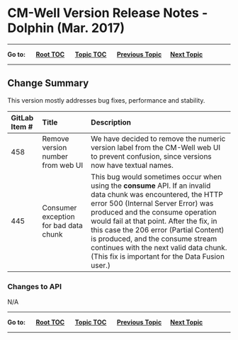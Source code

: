 # CM-Well Version Release Notes - Dolphin (Mar. 2017)

----

**Go to:** &nbsp;&nbsp;&nbsp;&nbsp; [**Root TOC**](CM-Well.RootTOC.md) &nbsp;&nbsp;&nbsp;&nbsp; [**Topic TOC**](ReleaseNotes.TOC.md) &nbsp;&nbsp;&nbsp;&nbsp; [**Previous Topic**](ReleaseNotes.CElegans.Mar.2017.md)&nbsp;&nbsp;&nbsp;&nbsp; [**Next Topic**](ReleaseNotes.Firebird.May.2017.md)  

----

## Change Summary

This version mostly addresses bug fixes, performance and stability.

GitLab Item # | Title | Description
:-------------|:------|:-----------
458 | Remove version number from web UI | We have decided to remove the numeric version label from the CM-Well web UI to prevent confusion, since versions now have textual names.
445 | Consumer exception for bad data chunk | This bug would sometimes occur when using the **consume** API. If an invalid data chunk was encountered, the HTTP error 500 (Internal Server Error) was produced and the consume operation would fail at that point. After the fix, in this case the 206 error (Partial Content) is produced, and the consume stream continues with the next valid data chunk. (This fix is important for the Data Fusion user.)

### Changes to API
N/A

----

**Go to:** &nbsp;&nbsp;&nbsp;&nbsp; [**Root TOC**](CM-Well.RootTOC.md) &nbsp;&nbsp;&nbsp;&nbsp; [**Topic TOC**](ReleaseNotes.TOC.md) &nbsp;&nbsp;&nbsp;&nbsp; [**Previous Topic**](ReleaseNotes.CElegans.Mar.2017.md)&nbsp;&nbsp;&nbsp;&nbsp; [**Next Topic**](ReleaseNotes.Firebird.May.2017.md)  

----